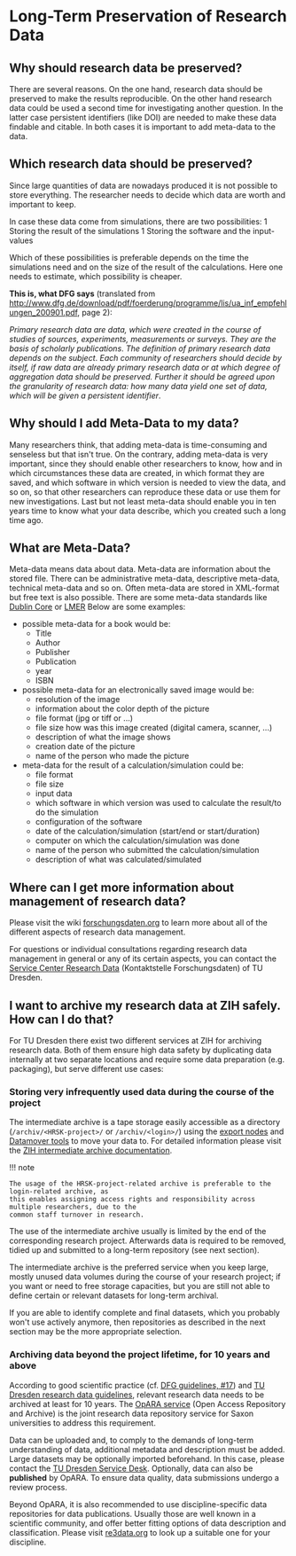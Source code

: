 # Long-Term Preservation of Research Data

## Why should research data be preserved?

There are several reasons. On the one hand, research data should be preserved to make the results
reproducible. On the other hand research data could be used a second time for investigating another
question. In the latter case persistent identifiers (like DOI) are needed to make these data
findable and citable. In both cases it is important to add meta-data to the data.

## Which research data should be preserved?

Since large quantities of data are nowadays produced it is not possible to store everything. The
researcher needs to decide which data are worth and important to keep.

In case these data come from simulations, there are two possibilities: 1 Storing the result of the
simulations 1 Storing the software and the input-values

Which of these possibilities is preferable depends on the time the simulations need and on the size
of the result of the calculations. Here one needs to estimate, which possibility is cheaper.

**This is, what DFG says** (translated from
<http://www.dfg.de/download/pdf/foerderung/programme/lis/ua_inf_empfehlungen_200901.pdf>, page 2):

*Primary research data are data, which were created in the course* *of studies of sources,
experiments, measurements or surveys. They are the* *basis of scholarly publications*. *The
definition of primary research data depends on the subject*. *Each community of researchers should
decide by itself, if raw data are* *already primary research data or at which degree of aggregation
data* *should be preserved. Further it should be agreed upon the granularity* *of research data: how
many data yield one set of data, which will be* *given a persistent identifier*.

## Why should I add Meta-Data to my data?

Many researchers think, that adding meta-data is time-consuming and senseless but that isn't true.
On the contrary, adding meta-data is very important, since they should enable other researchers to
know, how and in which circumstances these data are created, in which format they are saved, and
which software in which version is needed to view the data, and so on, so that other researchers can
reproduce these data or use them for new investigations. Last but not least meta-data should enable
you in ten years time to know what your data describe, which you created such a long time ago.

## What are Meta-Data?

Meta-data means data about data. Meta-data are information about the stored file. There can be
administrative meta-data, descriptive meta-data, technical meta-data and so on. Often meta-data are
stored in XML-format but free text is also possible. There are some meta-data standards like
[Dublin Core](http://dublincore.org/) or
[LMER](https://www.dnb.de/DE/Professionell/Standardisierung/Standards/_content/lmer_uof.html)
Below are some examples:

- possible meta-data for a book would be:
    - Title
    - Author
    - Publisher
    - Publication
    - year
    - ISBN
- possible meta-data for an electronically saved image would be:
    - resolution of the image
    - information about the color depth of the picture
    - file format (jpg or tiff or ...)
    - file size how was this image created (digital camera, scanner, ...)
    - description of what the image shows
    - creation date of the picture
    - name of the person who made the picture
- meta-data for the result of a calculation/simulation could be:
    - file format
    - file size
    - input data
    - which software in which version was used to calculate the result/to do the simulation
    - configuration of the software
    - date of the calculation/simulation (start/end or start/duration)
    - computer on which the calculation/simulation was done
    - name of the person who submitted the calculation/simulation
    - description of what was calculated/simulated

## Where can I get more information about management of research data?

Please visit the wiki [forschungsdaten.org](https://www.forschungsdaten.org/en/) to learn more about
all of the different aspects of research data management.

For questions or individual consultations regarding research data management in general or any of
its certain aspects, you can contact the
[Service Center Research Data](https://tu-dresden.de/forschung-transfer/services-fuer-forschende/kontaktstelle-forschungsdaten?set_language=en)
(Kontaktstelle Forschungsdaten) of TU Dresden.

## I want to archive my research data at ZIH safely. How can I do that?

For TU Dresden there exist two different services at ZIH for archiving research data. Both of
them ensure high data safety by duplicating data internally at two separate locations and
require some data preparation (e.g. packaging), but serve different use cases:

### Storing very infrequently used data during the course of the project

The intermediate archive is a tape storage easily accessible as a directory
(`/archiv/<HRSK-project>/` or `/archiv/<login>/`) using the
[export nodes](../data_transfer/export_nodes.md)
and
[Datamover tools](https://doc.zih.tu-dresden.de/data_transfer/datamover/) to move your data to.
For detailed information please visit the
[ZIH intermediate archive documentation](https://tu-dresden.de/zih/dienste/service-katalog/arbeitsumgebung/backup_archiv/archivierung_am_zih#section-2-1).

!!! note

    The usage of the HRSK-project-related archive is preferable to the login-related archive, as
    this enables assigning access rights and responsibility across multiple researchers, due to the
    common staff turnover in research.

The use of the intermediate archive usually is limited by the end of the corresponding
research project. Afterwards data is required to be removed, tidied up and submitted to a
long-term repository (see next section).

The intermediate archive is the preferred service when you keep large, mostly unused data volumes
during the course of your research project; if you want or need to free storage capacities, but
you are still not able to define certain or relevant datasets for long-term archival.

If you are able to identify complete and final datasets, which you probably won't use actively
anymore, then repositories as described in the next section may be the more appropriate selection.

### Archiving data beyond the project lifetime, for 10 years and above

According to good scientific practice (cf.
[DFG guidelines, #17](https://www.dfg.de/download/pdf/foerderung/rechtliche_rahmenbedingungen/gute_wissenschaftliche_praxis/kodex_gwp.pdf))
and
[TU Dresden research data guidelines](https://tu-dresden.de/tu-dresden/qualitaetsmanagement/ressourcen/dateien/wisprax/Leitlinien-fuer-den-Umgang-mit-Forschungsdaten-an-der-TU-Dresden.pdf),
relevant research data needs to be archived at least for 10 years. The
[OpARA service](https://opara.zih.tu-dresden.de/xmlui/) (Open Access Repository and Archive) is the
joint research data repository service for Saxon universities to address this requirement.

Data can be uploaded and, to comply to the demands of long-term understanding of data, additional
metadata and description must be added. Large datasets may be optionally imported beforehand. In
this case, please contact the
[TU Dresden Service Desk](mailto:servicedesk@tu-dresden.de?subject=OpARA:%20Data%20Import).
Optionally, data can also be **published** by OpARA. To ensure data quality, data submissions
undergo a review process.

Beyond OpARA, it is also recommended to use discipline-specific data repositories for data
publications. Usually those are well known in a scientific community, and offer better fitting
options of data description and classification. Please visit [re3data.org](https://re3data.org)
to look up a suitable one for your discipline.
